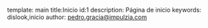 template: main
title:Inicio
id:1
description: Página de inicio
keywords: dislook,inicio
author: pedro.gracia@impulzia.com
